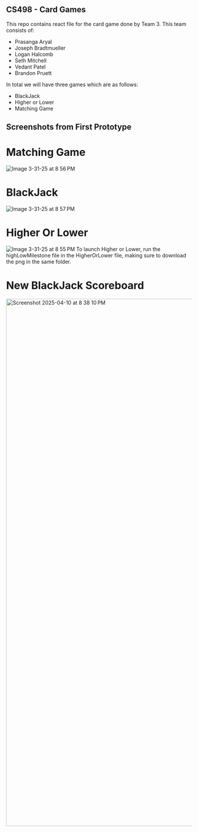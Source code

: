 ## CS498 - Card Games

This repo contains react file for the card game done by Team 3. 
This team consists of:

- Prasanga Aryal
- Joseph Bradtmueller
- Logan Halcomb
- Seth Mitchell
- Vedant Patel
- Brandon Pruett

In total we will have three games which are as follows:

- BlackJack
- Higher or Lower
- Matching Game

## Screenshots from First Prototype 

# Matching Game
![Image 3-31-25 at 8 56 PM](https://github.com/user-attachments/assets/720622a0-3802-4e17-94e5-70f1dce118e8)

# BlackJack
![Image 3-31-25 at 8 57 PM](https://github.com/user-attachments/assets/9b2f0378-d93b-4569-9b28-68be81b89bdf)

# Higher Or Lower
![Image 3-31-25 at 8 55 PM](https://github.com/user-attachments/assets/fdc36c8e-3ac6-4161-9d97-03300a37ceb6)
To launch Higher or Lower, run the highLowMilestone file in the HigherOrLower file, making sure to download the png in the same folder.

# New BlackJack Scoreboard

<img width="1429" alt="Screenshot 2025-04-10 at 8 38 10 PM" src="https://github.com/user-attachments/assets/15b84fa9-d7aa-4059-aa79-bc75d8390655" />

